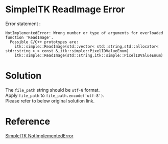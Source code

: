 # SimpleITK ReadImage Error
Error statement : <br>
```
NotImplementedError: Wrong number or type of arguments for overloaded function 'ReadImage'.
  Possible C/C++ prototypes are:
    itk::simple::ReadImage(std::vector< std::string,std::allocator< std::string > > const &,itk::simple::PixelIDValueEnum)
    itk::simple::ReadImage(std::string,itk::simple::PixelIDValueEnum)
```

# Solution
The `file_path` string should be `utf-8` format.<br>
Apply `file_path` to `file_path.encode('utf-8')`.<br>
Please refer to below original solution link. <br>

# Reference
[SimpleITK NotImplementedError](https://www.kaggle.com/c/data-science-bowl-2017/discussion/27770)
